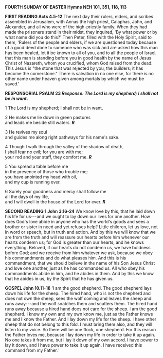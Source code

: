 **FOURTH SUNDAY OF EASTER Hymns NEH 101, 351, 118, 113**

**FIRST READING Acts 4.5-12** The next day their rulers, elders, and
scribes assembled in Jerusalem, with Annas the high priest, Caiaphas,
John, and Alexander, and all who were of the high-priestly family. When
they had made the prisoners stand in their midst, they inquired, 'By
what power or by what name did you do this?' Then Peter, filled with the
Holy Spirit, said to them, 'Rulers of the people and elders, if we are
questioned today because of a good deed done to someone who was sick and
are asked how this man has been healed, let it be known to all of you,
and to all the people of Israel, that this man is standing before you in
good health by the name of Jesus Christ of Nazareth, whom you crucified,
whom God raised from the dead. This Jesus is "the stone that was
rejected by you, the builders; it has become the cornerstone." There is
salvation in no one else, for there is no other name under heaven given
among mortals by which we must be saved.'

**RESPONSORIAL PSALM 23 *Response: The Lord is my shepherd; I shall not
be in want.***

1 The Lord is my shepherd; I shall not be in want.

2 He makes me lie down in green pastures   
and leads me beside still waters. ***R***

3 He revives my soul   
and guides me along right pathways for his name's sake.

4 Though I walk through the valley of the shadow of death,  
I shall fear no evil; for you are with me;  
your rod and your staff, they comfort me. ***R***

5 You spread a table before me  
in the presence of those who trouble me;  
you have anointed my head with oil,  
and my cup is running over.

6 Surely your goodness and mercy shall follow me  
all the days of my life,  
and I will dwell in the house of the Lord for ever. ***R***

**SECOND READING 1 John 3.16-24** We know love by this, that he laid
down his life for us---and we ought to lay down our lives for one
another. How does God's love abide in anyone who has the world's goods
and sees a brother or sister in need and yet refuses help? Little
children, let us love, not in word or speech, but in truth and action.
And by this we will know that we are from the truth and will reassure
our hearts before him whenever our hearts condemn us; for God is greater
than our hearts, and he knows everything. Beloved, if our hearts do not
condemn us, we have boldness before God; and we receive from him
whatever we ask, because we obey his commandments and do what pleases
him. And this is his commandment, that we should believe in the name of
his Son Jesus Christ and love one another, just as he has commanded us.
All who obey his commandments abide in him, and he abides in them. And
by this we know that he abides in us, by the Spirit that he has given
us.

**GOSPEL John 10.11-18** 'I am the good shepherd. The good shepherd lays
down his life for the sheep. The hired hand, who is not the shepherd and
does not own the sheep, sees the wolf coming and leaves the sheep and
runs away---and the wolf snatches them and scatters them. The hired hand
runs away because a hired hand does not care for the sheep. I am the
good shepherd. I know my own and my own know me, just as the Father
knows me and I know the Father. And I lay down my life for the sheep. I
have other sheep that do not belong to this fold. I must bring them
also, and they will listen to my voice. So there will be one flock, one
shepherd. For this reason the Father loves me, because I lay down my
life in order to take it up again. No one takes it from me, but I lay it
down of my own accord. I have power to lay it down, and I have power to
take it up again. I have received this command from my Father.'

